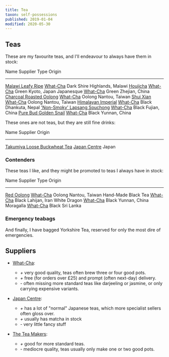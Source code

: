```yaml
---
title: Tea
taxon: self-possessions
published: 2019-01-04
modified: 2020-05-30
---
```


Teas
----

These are my favourite teas, and I'll endeavour to always have them in stock:

Name                              Supplier        Type                   Origin
----------------------------      ------------  ------  -----------------------
[Malawi Leafy Ripe][]             [What-Cha][]    Dark  Shire Highlands, Malawi
[Houjicha][]                      [What-Cha][]   Green             Kyoto, Japan
Japanesque                        [What-Cha][]   Green           Zhejian, China
[Charcoal Roasted Oolong][]       [What-Cha][]  Oolong           Nantou, Taiwan
[Shui Xian][]                     [What-Cha][]  Oolong           Nantou, Taiwan
[Himalayan Imperial][]            [What-Cha][]   Black          Dhankuta, Nepal
['Non-Smoky' Lapsang Souchong][]  [What-Cha][]   Black            Fujian, China
[Pure Bud Golden Snail][]         [What-Cha][]   Black            Yunnan, China

[Malawi Leafy Ripe]: https://what-cha.com/malawi-2018-leafy-ripe-dark-tea/
[Houjicha]: https://what-cha.com/collections/green-tea/products/japan-obubu-dark-roast-houjicha-green-tea
[Charcoal Roasted Oolong]: https://what-cha.com/taiwan-charcoal-roasted-oolong-tea/
[Pure Bud Golden Snail]: https://what-cha.com/china-yunnan-pure-bud-golden-snail-black-tea/
['Non-Smoky' Lapsang Souchong]: https://what-cha.com/collections/black-tea/products/china-fujian-non-smoky-lapsang-souchong-black-tea
[Shui Xian]: https://what-cha.com/collections/oolong-tea/products/taiwan-shui-xian-oolong-tea
[Himalayan Imperial]: https://what-cha.com/collections/black-tea/products/nepal-jun-chiyabari-himalayan-imperial-black-tea

These ones are not teas, but they are still fine drinks:

Name                              Supplier           Origin
-------------------------------   ---------------   -------
[Takumiya Loose Buckwheat Tea][]  [Japan Centre][]    Japan

[Takumiya Loose Buckwheat Tea]: https://www.japancentre.com/en/products/3088-takumiya-loose-buckwheat-tea

### Contenders

These teas I like, and they might be promoted to teas I always have in stock:

Name                 Supplier        Type          Origin
--------------       ------------  ------  --------------
[Red Oolong][]       [What-Cha][]  Oolong  Nantou, Taiwan
Hand-Made Black Tea  [What-Cha][]   Black   Lahijan, Iran
White Dragon         [What-Cha][]   Black   Yunnan, China
Moragalla            [What-Cha][]   Black       Sri Lanka

[Red Oolong]: https://what-cha.com/collections/oolong-tea/products/taiwan-red-oolong-tea

### Emergency teabags

And finally, I have bagged Yorkshire Tea, reserved for only the most
dire of emergencies.


Suppliers
---------

- [What-Cha][]:
  - *+* very good quality, teas often brew three or four good pots.
  - *+* free (for orders over £25) and prompt (often next-day) delivery.
  - *-* often missing more standard teas like darjeeling or jasmine, or only carrying expensive variants.

- [Japan Centre][]:
  - *+* has a lot of "normal" Japanese teas, which more specialist sellers often gloss over.
  - *+* usually has matcha in stock
  - *-* very little fancy stuff

- [The Tea Makers][]:
  - *+* good for more standard teas.
  - *-* mediocre quality, teas usually only make one or two good pots.

[What-Cha]: https://what-cha.com/
[The Tea Makers]: https://www.theteamakers.co.uk/
[Japan Centre]: https://www.japancentre.com/en
